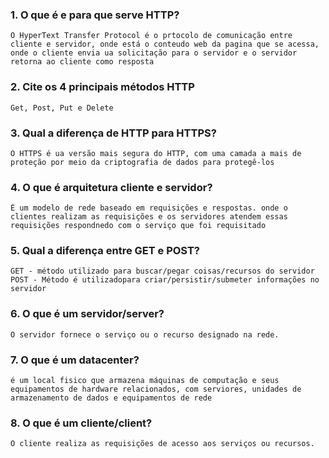 ### 1. O que é e para que serve HTTP?
    O HyperText Transfer Protocol é o prtocolo de comunicação entre cliente e servidor, onde está o conteudo web da pagina que se acessa, onde o cliente envia ua solicitação para o servidor e o servidor retorna ao cliente como resposta 

### 2. Cite os 4 principais métodos HTTP
    Get, Post, Put e Delete 

### 3. Qual a diferença de HTTP para HTTPS?
    O HTTPS é ua versão mais segura do HTTP, com uma camada a mais de proteção por meio da criptografia de dados para protegê-los

### 4. O que é arquitetura cliente e servidor?
    É um modelo de rede baseado em requisições e respostas. onde o clientes realizam as requisições e os servidores atendem essas requisições respondnedo com o serviço que foi requisitado

### 5. Qual a diferença entre GET e POST?
    GET - método utilizado para buscar/pegar coisas/recursos do servidor
    POST - Método é utilizadopara criar/persistir/submeter informações no servidor

### 6. O que é um servidor/server?
    O servidor fornece o serviço ou o recurso designado na rede.

### 7. O que é um datacenter?
    é um local fisico que armazena máquinas de computação e seus equipamentos de hardware relacionados, com serviores, unidades de armazenamento de dados e equipamentos de rede

### 8. O que é um cliente/client?
    O cliente realiza as requisições de acesso aos serviços ou recursos.
    